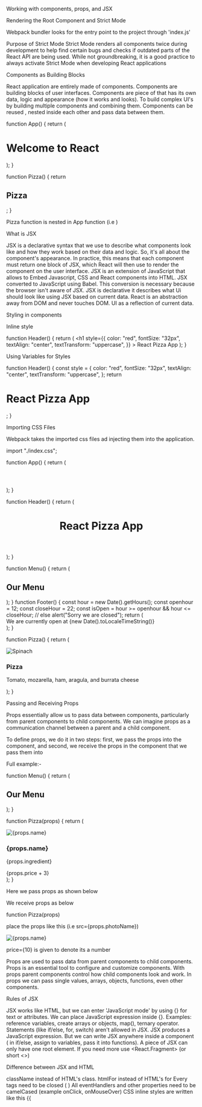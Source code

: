 
Working with components, props, and JSX


Rendering the Root Component and Strict Mode

Webpack bundler looks for the entry point to the project through 'index.js'

Purpose of Strict Mode
Strict Mode renders all components twice during development to help find certain bugs and checks if outdated parts of the React API are being used. While not groundbreaking, it is a good practice to always activate Strict Mode when developing React applications






Components as Building Blocks

React application are entirely made of components. Components are building blocks of user interfaces. Components are piece of that has its own data, logic and appearance (how it works and looks). To build complex UI's by building multiple components and combining them. Components can be reused , nested inside each other and pass data between them.


function App() {
  return (
    <div>
      <h1>Welcome to React</h1>
      <Pizza />
    </div>
  );
}

function Pizza() {
  return <h2>Pizza</h2>;
}

Pizza function is nested in App function (i.e  <Pizza />)



What is JSX

JSX is a declarative syntax that we use to describe what components look like and how they work based on their data and logic. So, it's all about the component's appearance. In practice, this means that each component must return one block of JSX, which React will then use to render the component on the user interface.
JSX is an extension of JavaScript that allows to Embed Javascript, CSS and React components into HTML.
JSX converted to JavaScript using Babel. This conversion is necessary because the browser isn't aware of JSX. JSX is declarative it describes what Ui should look like using JSX based on current data. React is an abstraction away from DOM and never touches DOM. UI as a reflection of current data. 





Styling in components

Inline style

function Header() {
  return (
    <h1
      style={{
        color: "red",
        fontSize: "32px",
        textAlign: "center",
        textTransform: "uppercase",
      }}
    >
      React Pizza App
    </h1>
  );
}




Using Variables for Styles

function Header() {
  const style = {
    color: "red",
    fontSize: "32px",
    textAlign: "center",
    textTransform: "uppercase",
  };
  return <h1 style={style}>React Pizza App</h1>;
}



Importing CSS Files

Webpack takes the imported css files ad injecting them into the application.


import "./index.css";

function App() {
  return (
    <div className="container">
      <Header />
      <Menu />
      <Footer />
    </div>
  );
}

function Header() {
  return (
    <header className="header">
      <h1>React Pizza App</h1>
    </header>
  );
}

function Menu() {
  return (
    <main className="menu">
      <h2>Our Menu</h2>
      <Pizza />
      <Pizza />
      <Pizza />
      <Pizza />
    </main>
  );
}
function Footer() {
  const hour = new Date().getHours();
  const openhour = 12;
  const closeHour = 22;
  const isOpen = hour >= openhour && hour <= closeHour;
  // else alert("Sorry we are closed");
  return (
    <footer className="footer">
      We are currently open at {new Date().toLocaleTimeString()}
    </footer>
  );
}

function Pizza() {
  return (
    <div>
      <img src="pizzas/spinaci.jpg" alt="Spinach" />
      <h3>Pizza</h3>
      <p>Tomato, mozarella, ham, aragula, and burrata cheese</p>
    </div>
  );
}






Passing and Receiving Props

Props essentially allow us to pass data between components, particularly from parent components to child components. We can imagine props as a communication channel between a parent and a child component.

To define props, we do it in two steps: first, we pass the props into the component, and second, we receive the props in the component that we pass them into

Full example:-

function Menu() {
  return (
    <main className="menu">
      <h2>Our Menu</h2>
      <Pizza
        name="Pizza"
        ingredient="Tomato, mozarella, ham, aragula, and burrata cheese"
        photoName="pizzas/spinaci.jpg"
        price={10}
      />
      <Pizza
        name="Pizza funghi"
        photoName="pizzas/funghi.jpg"
        ingredient="Tomato Basil"
        price={20}
      />
    </main>
  );
}

function Pizza(props) {
  return (
    <div className="pizza">
      <img src={props.photoName} alt={props.name} />
      <div>
        <h3>{props.name}</h3>
        <p>{props.ingredient}</p>
        <span>{props.price + 3}</span>
      </div>
    </div>
  );
}

Here we pass props as shown below

 <Pizza
        name="Pizza"
        ingredient="Tomato, mozarella, ham, aragula, and burrata cheese"
        photoName="pizzas/spinaci.jpg" price={10}
      />


We receive props as below

function Pizza(props)

place the props like this (i.e src={props.photoName})

<img src={props.photoName} alt={props.name} />


price={10} is given to denote its a number


Props are used to pass data from parent components to child components. Props is an essential tool to configure and customize components. With props parent components control how child components look and work. In props we can pass single values, arrays, objects, functions, even other components.




Rules of JSX

JSX works like HTML, but we can enter 'JavaScript mode' by using {} for text or attributes.
We can place JavaScript expression inside {}. Examples: reference variables, create arrays or objects, map(), ternary operator.
Statements (like if/else, for, switch) aren't allowed in JSX.
JSX produces a JavaScript expression. But we can write JSX anywhere inside a component ( in if/else, assign to variables, pass it into functions). A piece of JSX can only have one root element. If you need more use <React.Fragment> (or short <>)


Difference between JSX and HTML

className instead of HTML's class.
htmlFor instead of HTML's for
Every tags need to be closed (<img /> )
All eventHandlers and other properties need to be camelCased (example onClick, onMouseOver)
CSS inline styles are written like this {{<style>}}
(to reference a variable and then an object)
CSS property names are also camelCased
Comments need to be {}







Rendering Lists


function Menu() {
  return (
    <main className="menu">
      <h2>Our Menu</h2>
      <ul className="pizzas">
        {pizzaData.map((pizza) => (
          <Pizza pizzaObj={pizza} key={pizza.name} />
        ))}
      </ul>
    </main>
  );
}

function Pizza(props) {
  return (
    <li className="pizza">
      <img src={props.pizzaObj.photoName} alt={props.pizzaObj.name} />
      <div>
        <h3>{props.pizzaObj.name}</h3>
        <p>{props.pizzaObj.ingredient}</p>
        <span>{props.pizzaObj.price}</span>
      </div>
    </li>
  );
}



Full example

import React from "react";
import ReactDOM from "react-dom/client";
//import ReactDOM from "react-dom"; //react version before 18
import "./index.css";

const pizzaData = [
  {
    name: "Focaccia",
    ingredients: "Bread with italian olive oil and rosemary",
    price: 6,
    photoName: "pizzas/focaccia.jpg",
    soldOut: false,
  },
  {
    name: "Pizza Margherita",
    ingredients: "Tomato and mozarella",
    price: 10,
    photoName: "pizzas/margherita.jpg",
    soldOut: false,
  },
  {
    name: "Pizza Spinaci",
    ingredients: "Tomato, mozarella, spinach, and ricotta cheese",
    price: 12,
    photoName: "pizzas/spinaci.jpg",
    soldOut: false,
  },
  {
    name: "Pizza Funghi",
    ingredients: "Tomato, mozarella, mushrooms, and onion",
    price: 12,
    photoName: "pizzas/funghi.jpg",
    soldOut: false,
  },
  {
    name: "Pizza Salamino",
    ingredients: "Tomato, mozarella, and pepperoni",
    price: 15,
    photoName: "pizzas/salamino.jpg",
    soldOut: true,
  },
  {
    name: "Pizza Prosciutto",
    ingredients: "Tomato, mozarella, ham, aragula, and burrata cheese",
    price: 18,
    photoName: "pizzas/prosciutto.jpg",
    soldOut: false,
  },
];

function App() {
  return (
    <div className="container">
      <Header />
      <Menu />
      <Footer />
    </div>
  );
}

function Header() {
  return (
    <header className="header">
      <h1>React Pizza App</h1>
    </header>
  );
}

function Menu() {
  return (
    <main className="menu">
      <h2>Our Menu</h2>
      <ul className="pizzas">
        {pizzaData.map((pizza) => (
          <Pizza pizzaObj={pizza} key={pizza.name} />
        ))}
      </ul>
    </main>
  );
}

function Pizza(props) {
  return (
    <li className="pizza">
      <img src={props.pizzaObj.photoName} alt={props.pizzaObj.name} />
      <div>
        <h3>{props.pizzaObj.name}</h3>
        <p>{props.pizzaObj.ingredient}</p>
        <span>{props.pizzaObj.price}</span>
      </div>
    </li>
  );
}

function Footer() {
  const hour = new Date().getHours();
  const openhour = 12;
  const closeHour = 22;
  const isOpen = hour >= openhour && hour <= closeHour;
  // else alert("Sorry we are closed");
  return (
    <footer className="footer">
      We are currently open at {new Date().toLocaleTimeString()}
    </footer>
  );
}

//react from version 18 onwards
const root = ReactDOM.createRoot(document.getElementById("root"));
root.render(
  <React.StrictMode>
    <App />
  </React.StrictMode>
);

//react version before 18
//React.render(<App />, document.getElementById("root"))

 
Components include data, logic and appearance. Data consists of Props and state. Where state is internal data that can be updated by the components logic and props is data coming from outside and can only be updated by parent component. Props are read only, they are immutable. To mutate props we need state. State is used for data change. Props are immutable because if props changes then parent component also changes. Components have to be pure function in terms of state and props (should not change the outside or parent component). This Allows React to optimize apps, avoid bugs. 
React uses one way data flow ( which means data can flow only from parent to child component by using props but not the opposite way). React is one way data flow because it makes application more predictable and easier to understand for developers, makes application to debug easily, two way data flow is less efficient.
 
